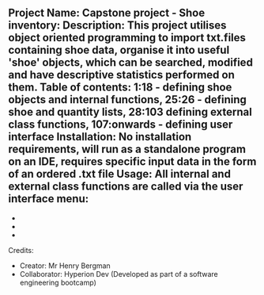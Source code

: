 Project Name: Capstone project - Shoe inventory:
Description: This project utilises object oriented programming to import txt.files containing shoe data, organise it into useful 'shoe' objects, which can be searched, modified and have descriptive statistics performed on them.
Table of contents: 1:18 - defining shoe objects and internal functions, 25:26 - defining shoe and quantity lists, 28:103 defining external class functions, 107:onwards - defining user interface
Installation: No installation requirements, will run as a standalone program on an IDE, requires specific input data in the form of an ordered .txt file
Usage: All internal and external class functions are called via the user interface menu:
- 
- 
- 
- 

Credits:
- Creator: Mr Henry Bergman
- Collaborator: Hyperion Dev (Developed as part of a software engineering bootcamp)
